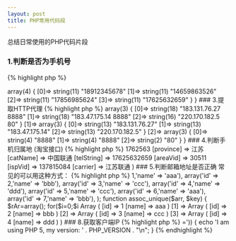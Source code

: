 ```yaml
---
layout: post
title: PHP常用代码段
---
```


总结日常使用的PHP代码片段

### 1.判断是否为手机号

{% highlight php %}
<?php
function check_phone($phone){
    if(preg_match("/^1\d{10}$/",$phone)){
        return true;  //是手机号
    }
    return false;  //不是手机号
}

var_dump(check_phone('15350781443'));

{% endhighlight %}

输出：

	bool(true)

说明：

“^1”表示以1开头

“\d”表示匹配一个数字字符。等价于 [0-9]。 

“{10}”表示匹配10次

“$”	匹配输入字符串的结束位置

第二个数字通常是34578这几个数字,那就可以更精确的去匹配：/^1[34578]\d{9}$/

### 1.1.判断是否是电话或手机号

{% highlight php %}
<?php
function check_phone_mobile($phone)
{
    if (preg_match("/^[0-9+][0-9]*-?[0-9]*[0-9]$/", $phone) && strlen($phone) < 16) {
        return true;  //是电话或手机号
    }
    return false;  //不是电话或手机号
}
var_dump(check_phone_mobile('0512-65896234'));
var_dump(check_phone_mobile('+8614526325986'));
var_dump(check_phone_mobile('x8614526325986'));

{% endhighlight %}

输出：

	bool(true)
	bool(true)
	bool(false)

说明：

支持区号和+国际电话，字符长度16根据需要修改。

### 2.提取手机号

{% highlight php %}
<?php
function get_phone($str){
    if (preg_match_all("/1[34578]\d{9}/", $str, $phone)) {
        return $phone;
    }
    return false;
}

$str = '马路的手机是189123456786号码,小萌马的手机号是14659863526号码,hack member：17856985624,17625632659';

var_dump(get_phone($str));

{% endhighlight %}

输出：

	array(1) {
	  [0]=>
	  array(4) {
	    [0]=>
	    string(11) "18912345678"
	    [1]=>
	    string(11) "14659863526"
	    [2]=>
	    string(11) "17856985624"
	    [3]=>
	    string(11) "17625632659"
	  }
	}

### 3.提取HTTP代理

{% highlight php %}

<?php
function get_http_proxy($str){
    if (preg_match_all("/(\d+\.\d+\.\d+\.\d+)+[^0-9]+(\d+)/",$str,$proxy)) {
        return $proxy;
    }
    return false;
}

$str = '183.131.76.27	8888	浙江温州	高匿	HTTP	193天	不到1分钟
Cn	183.47.175.14	8888	广东广州	高匿	HTTP	18小时	不到1分钟
Cn	220.170.182.5	80	湖南株洲	高匿	HTTP	4天	不到1分钟';

var_dump(get_http_proxy($str));

{% endhighlight %}

输出：

	array(3) {
	  [0]=>
	  array(3) {
	    [0]=>
	    string(18) "183.131.76.27	8888"
	    [1]=>
	    string(18) "183.47.175.14	8888"
	    [2]=>
	    string(16) "220.170.182.5	80"
	  }
	  [1]=>
	  array(3) {
	    [0]=>
	    string(13) "183.131.76.27"
	    [1]=>
	    string(13) "183.47.175.14"
	    [2]=>
	    string(13) "220.170.182.5"
	  }
	  [2]=>
	  array(3) {
	    [0]=>
	    string(4) "8888"
	    [1]=>
	    string(4) "8888"
	    [2]=>
	    string(2) "80"
	  }
	}

### 4.判断手机归属地 (淘宝接口)

{% highlight php %}

<?php
function get_phone_address($phone){
    $str = file_get_contents('https://tcc.taobao.com/cc/json/mobile_tel_segment.htm?tel='.$phone);
    $str = iconv('GBK', 'UTF-8', $str);  //淘宝页面是GBK编码转UTF-8方便处理
    if(preg_match_all("/(\w+):'([^']+)/", $str, $m)) {
        return array_combine($m[1], $m[2]);
    }
    return false;  //没有匹配到
}

print_r(get_phone_address('17625632659'));

{% endhighlight %}

输出：

	Array
	(
	    [mts] => 1762563
	    [province] => 江苏
	    [catName] => 中国联通
	    [telString] => 17625632659
	    [areaVid] => 30511
	    [ispVid] => 137815084
	    [carrier] => 江苏联通
	)

### 5.判断邮箱地址是否正确

常见的可以用这种方式：

{% highlight php %}
<?php
function check_email($email){
    if (filter_var($email, FILTER_VALIDATE_EMAIL)){
        return true;
    }else{
        return false;
    }
}

$email="xman@malu.me";
var_dump(check_email($email));
{% endhighlight %}

输出：

	bool(true)

但这种方式并不严格，比如“xman%@malu.me”加上%特殊字符也能通过，所以我们以正则来精确匹配：

{% highlight php %}
<?php
function check_email($email){
    if (preg_match('/^[_a-z0-9-]+(\.[_a-z0-9-]+)*@[a-z0-9-]+(\.[a-z0-9-]+)*(\.[a-z]{2,3})$/',$email)){
        return true;
    }else{
        return false;
    }
}

$email="xman%@malu.com";
var_dump(check_email($email));
{% endhighlight %}

输出：

	bool(false)

### 6.判断是否是URL

{% highlight php %}
<?php
function check_url($URL){
    if (filter_var($URL, FILTER_VALIDATE_URL)) {
        return true;
    } else {
        return false;
    }
}

$URL = 'http://malu.me';
var_dump(check_url($URL));
{% endhighlight %}

输出：

	bool(true)

以上用系统过滤器来检查，更多过滤参数参考官方文档：[http://php.net/manual/en/filter.constants.php](http://php.net/manual/en/filter.constants.php)

### 7.二维数组去重

一维数组可以用系统函数array_unique()，二维数组如下：

{% highlight php %}
<?php
$arr = array(
    array('id' => 1,'name' => 'aaa'),
    array('id' => 2,'name' => 'bbb'),
    array('id' => 3,'name' => 'ccc'),
    array('id' => 4,'name' => 'ddd'),
    array('id' => 5,'name' => 'ccc'),
    array('id' => 6,'name' => 'aaa'),
    array('id' => 7,'name' => 'bbb'),
);
function assoc_unique($arr, $key)
{
    $rAr=array();
    for($i=0;$i<count($arr);$i++)
    {
        if(!isset($rAr[$arr[$i][$key]]))
        {
            $rAr[$arr[$i][$key]]=$arr[$i];
        }
    }
    return array_values($rAr);
}
$arr = assoc_unique($arr,'name');
print_r($arr);
{% endhighlight %}

输出：

	Array
	(
	    [0] => Array
	        (
	            [id] => 1
	            [name] => aaa
	        )
	    [1] => Array
	        (
	            [id] => 2
	            [name] => bbb
	        )
	    [2] => Array
	        (
	            [id] => 3
	            [name] => ccc
	        )
	    [3] => Array
	        (
	            [id] => 4
	            [name] => ddd
	        )
	)


### 8.获取客户端IP

{% highlight php %}
<?php
function get_client_ip($type = 0)
{
	$type = $type ? 1 : 0;
	static $ip = NULL;
	if ($ip !== NULL) return $ip[$type];
	if (isset($_SERVER['HTTP_X_REAL_IP'])) {//nginx 代理模式下，获取客户端真实IP
		$ip = $_SERVER['HTTP_X_REAL_IP'];
	} elseif (isset($_SERVER['HTTP_CLIENT_IP'])) {//客户端的ip
		$ip = $_SERVER['HTTP_CLIENT_IP'];
	} elseif (isset($_SERVER['HTTP_X_FORWARDED_FOR'])) {//浏览当前页面的用户计算机的网关
		$arr = explode(',', $_SERVER['HTTP_X_FORWARDED_FOR']);
		$pos = array_search('unknown', $arr);
		if (false !== $pos) unset($arr[$pos]);
		$ip = trim($arr[0]);
	} elseif (isset($_SERVER['REMOTE_ADDR'])) {
		$ip = $_SERVER['REMOTE_ADDR'];//浏览当前页面的用户计算机的ip地址
	} else {
		$ip = $_SERVER['REMOTE_ADDR'];
	}
	// IP地址合法验证
	$long = sprintf("%u", ip2long($ip));
	$ip = $long ? array($ip, $long) : array('0.0.0.0', 0);
	return $ip[$type];
}

echo get_client_ip();
echo "\n";
echo get_client_ip(1);
{% endhighlight %}

输出：

	192.168.0.105
	3232235625

其中$type为1时输出IP整形

### 9.获取HTTPS状态

{% highlight php %}
<?php
function is_HTTPS(){
	if(isset($_SERVER['HTTPS']) && $_SERVER['HTTPS'] === 1){  //Apache
		return true;
	}elseif(isset($_SERVER['HTTPS']) && $_SERVER['HTTPS'] === 'on'){ //IIS
		return true;
	}elseif(isset($_SERVER['HTTP_X_FORWARDED_PROTO']) && $_SERVER['HTTP_X_FORWARDED_PROTO'] == 'https'){  //nginx proxy
		return true;
	}elseif(isset($_SERVER['SERVER_PORT']) && $_SERVER['SERVER_PORT'] == 443){ //其他
		return true;
	}
	return false;
}

var_dump(is_HTTPS());
{% endhighlight %}

输出：

	bool(true)

返回true为HTTPS，false为HTTP

### 10.判断php版本是否高于某个版本

首先可以通过以下2种方法获取版本号：

	phpversion();
	PHP_VERSION;

使用version_compare函数判断：

{% highlight php %}
<?php
if (version_compare(PHP_VERSION, '5.0.0', '>=')) {
    echo 'I am using PHP 5, my version: ' . PHP_VERSION . "\n";
}

{% endhighlight %}